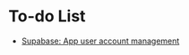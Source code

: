 # To-do List

- [Supabase: App user account management](https://supabase.com/docs/guides/getting-started/tutorials/with-nextjs#account-page)